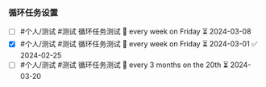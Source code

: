 ### 循环任务设置

- [ ] #个人/测试 #测试 循环任务测试 🔁 every week on Friday ⏳ 2024-03-08
- [x] #个人/测试 #测试 循环任务测试 🔁 every week on Friday ⏳ 2024-03-01 ✅ 2024-02-25
- [ ] #个人/测试 #测试 循环任务测试 🔁 every 3 months on the 20th ⏳ 2024-03-20